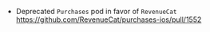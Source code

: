 - Deprecated `Purchases` pod in favor of `RevenueCat`
    https://github.com/RevenueCat/purchases-ios/pull/1552
